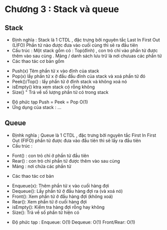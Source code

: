 # Chương 3 : Stack và queue

## Stack
- Định nghĩa : Stack là 1 CTDL , đặc trưng bởi nguyên tắc Last In First Out (LIFO) Phần tử nào được đưa vào cuối cùng thì sẽ ra đầu tiên 
- Cấu trúc :  Một stack gồm có : Top(đỉnh) , con trỏ chỉ vào phần tử được thêm vào sau cùng . Mảng / danh sách lưu trữ là nơi chưuas các phần tử
- Các thao tác cơ bản gồm
+ Push(x) Têm phần tử x vào đỉnh của stack
+ Pop(x) lấy phần tử x ở đầu đầu đỉnh của stack và xoá phần tử đó
+ Peek()/Top() : lấy phần tử ở đỉnh stack và không xoá nó
+ isEmpty() ktra xem stack có rỗng không
+ Size() " Trả về số lượng phần tử có trong stack

- Độ phức tạp        Push = Peek = Pop O(1)
- Ứng dụng của stack : ... 

## Queue
- Địnhk nghĩa ; Queue là 1 CTDL , đặc trưng bởi nguyên tắc First In First Out (FIFO) phần tử được đưa vào đầu tiên thì sẽ lấy ra đầu tiên
- Cấu trúc : 
+ Font() : con trỏ chỉ ở phần tử đầu tiên
+ Rear() : con trỏ chỉ phần tử được thêm vào sau cùng
+ Mảng : nơi chứa các phần tử

- Các thao tác cơ bản
+ Enqueue(x): Thêm phần tử x vào cuối hàng đợi
+ Dequeue(): Lấy phần tử ở đầu hàng đợi ra (và xoá nó)
+ Front(): Xem phần tử ở đầu hàng đợi (không xoá)
+ Rear(): Xem phần tử ở cuối hàng đợi
+ isEmpty(): Kiểm tra hàng đợi rỗng hay không
+ Size(): Trả về số phần tử hiện có

- Độ phức tạp :
Enqueue: O(1)
Dequeue: O(1)
Front/Rear: O(1)